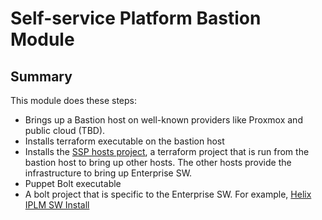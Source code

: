 # Self-service Platform Bastion Module

## Summary
This module does these steps:
* Brings up a Bastion host on well-known providers like Proxmox and public cloud (TBD). 
* Installs terraform executable on the bastion host
* Installs the [SSP hosts project]([https://github.com/rajeshr264/ssp_provision_hosts]), a terraform project that is run from the bastion host to bring up other hosts. The other hosts provide the infrastructure to bring up Enterprise SW.
* Puppet Bolt executable 
* A bolt project that is specific to the Enterprise SW. For example, [Helix IPLM SW Install]([https://github.com/rajeshr264/ssp_configure_iplm_hosts])
